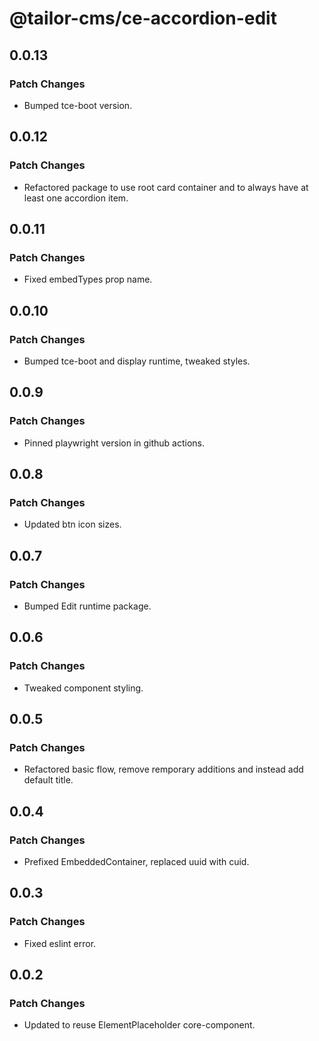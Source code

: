 # @tailor-cms/ce-accordion-edit

## 0.0.13

### Patch Changes

- Bumped tce-boot version.

## 0.0.12

### Patch Changes

- Refactored package to use root card container and to always have at least one accordion item.

## 0.0.11

### Patch Changes

- Fixed embedTypes prop name.

## 0.0.10

### Patch Changes

- Bumped tce-boot and display runtime, tweaked styles.

## 0.0.9

### Patch Changes

- Pinned playwright version in github actions.

## 0.0.8

### Patch Changes

- Updated btn icon sizes.

## 0.0.7

### Patch Changes

- Bumped Edit runtime package.

## 0.0.6

### Patch Changes

- Tweaked component styling.

## 0.0.5

### Patch Changes

- Refactored basic flow, remove remporary additions and instead add default title.

## 0.0.4

### Patch Changes

- Prefixed EmbeddedContainer, replaced uuid with cuid.

## 0.0.3

### Patch Changes

- Fixed eslint error.

## 0.0.2

### Patch Changes

- Updated to reuse ElementPlaceholder core-component.
